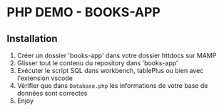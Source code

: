 # PHP DEMO - BOOKS-APP

## Installation

1. Créer un dossier 'books-app' dans votre dossier httdocs sur MAMP
2. Glisser tout le contenu du repository dans 'books-app'
3. Exécuter le script SQL dans workbench, tablePlus ou bien avec l'extension vscode
4. Vérifier que dans ```Database.php``` les informations de votre base de données sont correctes
5. Enjoy
